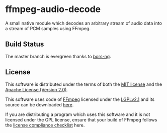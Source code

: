 # ffmpeg-audio-decode

A small native module which decodes an arbitrary stream of audio data into a
stream of PCM samples using FFmpeg.

## Build Status

The master branch is evergreen thanks to [bors-ng](https://bors.tech/).

## License

This software is distributed under the terms of both the
[MIT license](LICENSE-MIT) and the
[Apache License (Version 2.0)](LICENSE-APACHE).

This software uses code of [FFmpeg](https://ffmpeg.org) licensed under the
[LGPLv2.1](https://www.gnu.org/licenses/old-licenses/lgpl-2.1.en.html) and its
source can be downloaded [here](https://www.ffmpeg.org/download.html).

If you are distributing a program which uses this software and it is not
licensed under the GPL license, ensure that your build of FFmpeg follows the
[license compliance checklist](https://www.ffmpeg.org/legal.html) here.

